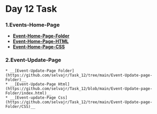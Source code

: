# __**Day 12 Task**__

 ### 1.__Events-Home-Page__
  * __[Event-Home-Page-Folder](./Event-Home-Page/)__
  * __[Event-Home-Page-HTML](./Event-Home-Page/index.html)__
  * __[Event-Home-Page-CSS](./Event-Home-Page/CSS/)__


  ### 2.Event-Update-Page
    * __[Event-Update-Page Folder](https://github.com/selvajr/Task_12/tree/main/Event-Update-page-Folder)__
    * __[Event-Update-Page Html](https://github.com/selvajr/Task_12/blob/main/Event-Update-page-Folder/index.html)__
    * __[Event-update-Page Css](https://github.com/selvajr/Task_12/tree/main/Event-Update-page-Folder/CSS)__
